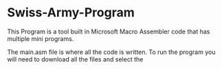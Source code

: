 # Swiss-Army-Program
This Program is a tool built in Microsoft Macro Assembler code that has multiple mini programs. 


The main.asm file is where all the code is written. To run the program you will need to download all the files and select the 

